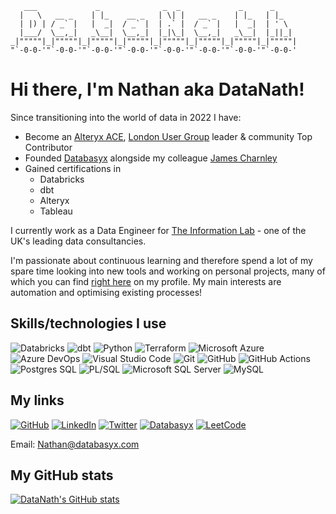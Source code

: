 ```
   ___             _              _  _             _      _      
  |   \   __ _    | |_    __ _   | \| |   __ _    | |_   | |_    
  | |) | / _` |   |  _|  / _` |  | .` |  / _` |   |  _|  | ' \   
  |___/  \__,_|   _\__|  \__,_|  |_|\_|  \__,_|   _\__|  |_||_|  
_|"""""|_|"""""|_|"""""|_|"""""|_|"""""|_|"""""|_|"""""|_|"""""| 
"`-0-0-'"`-0-0-'"`-0-0-'"`-0-0-'"`-0-0-'"`-0-0-'"`-0-0-'"`-0-0-' 
```

<h1>Hi there, I'm Nathan aka DataNath!</h1>

Since transitioning into the world of data in 2022 I have:
- Become an [Alteryx ACE](https://community.alteryx.com/t5/ACE-Program/bd-p/ace-program), [London User Group](https://community.alteryx.com/t5/London-UK/gh-p/uk) leader & community Top Contributor
- Founded [Databasyx](https://www.databasyx.com/) alongside my colleague [James Charnley](https://www.linkedin.com/in/jamesncharnley/)
- Gained certifications in
    - Databricks
    - dbt
    - Alteryx
    - Tableau

I currently work as a Data Engineer for [The Information Lab](https://www.theinformationlab.co.uk/) - one of the UK's leading data consultancies.

I'm passionate about continuous learning and therefore spend a lot of my spare time looking into new tools and working on personal projects, many of which you can find [right here](https://github.com/DataNath?tab=repositories) on my profile. My main interests are automation and optimising existing processes!

<h2>Skills/technologies I use</h2>

![Databricks](https://img.shields.io/badge/Databricks-FF3621?style=for-the-badge&logo=Databricks&logoColor=white
) ![dbt](https://img.shields.io/badge/dbt-FF694B?style=for-the-badge&logo=dbt&logoColor=white
)
![Python](https://img.shields.io/badge/Python-FFD43B?style=for-the-badge&logo=python&logoColor=blue
) ![Terraform](https://img.shields.io/badge/Terraform-7B42BC?style=for-the-badge&logo=terraform&logoColor=white
)
![Microsoft Azure](https://img.shields.io/badge/microsoft%20azure-0089D6?style=for-the-badge&logo=microsoft-azure&logoColor=white
) ![Azure DevOps](https://img.shields.io/badge/Azure_DevOps-0078D7?style=for-the-badge&logo=azure-devops&logoColor=white
)
![Visual Studio Code](https://img.shields.io/badge/Visual_Studio_Code-0078D4?style=for-the-badge&logo=visual%20studio%20code&logoColor=white
) ![Git](https://img.shields.io/badge/GIT-E44C30?style=for-the-badge&logo=git&logoColor=white
)
![GitHub](https://img.shields.io/badge/GitHub-100000?style=for-the-badge&logo=github&logoColor=white
) ![GitHub Actions](https://img.shields.io/badge/GitHub_Actions-2088FF?style=for-the-badge&logo=github-actions&logoColor=white
)
![Postgres SQL](https://img.shields.io/badge/PostgreSQL-316192?style=for-the-badge&logo=postgresql&logoColor=white
) ![PL/SQL](https://img.shields.io/badge/PLSQL-F80000?style=for-the-badge&logo=oracle&logoColor=black
)
![Microsoft SQL Server](https://img.shields.io/badge/Microsoft_SQL_Server-CC2927?style=for-the-badge&logo=microsoft-sql-server&logoColor=white
) ![MySQL](https://img.shields.io/badge/MySQL-005C84?style=for-the-badge&logo=mysql&logoColor=white
)

<h2>My links</h2>

[![GitHub](https://img.shields.io/badge/GitHub-100000?style=for-the-badge&logo=github&logoColor=white
)](https://github.com/DataNath) [![LinkedIn](https://img.shields.io/badge/LinkedIn-0077B5?style=for-the-badge&logo=linkedin&logoColor=white
)](https://www.linkedin.com/in/nathan-purvis/)
[![Twitter](https://img.shields.io/badge/Twitter-1DA1F2?style=for-the-badge&logo=twitter&logoColor=white
)](https://x.com/DataNath) [![Databasyx](https://img.shields.io/badge/website-000000?style=for-the-badge&logo=About.me&logoColor=white
)](https://www.databasyx.com/)
[![LeetCode](https://img.shields.io/badge/-LeetCode-FFA116?style=for-the-badge&logo=LeetCode&logoColor=black
)](https://leetcode.com/u/DataNath/)

Email: Nathan@databasyx.com

<h2>My GitHub stats</h2>

[![DataNath's GitHub stats](https://github-readme-stats.vercel.app/api?username=DataNath&hide=issues,contribs&theme=dark&rank_icon=github)](https://github.com/DataNath/github-readme-stats)
